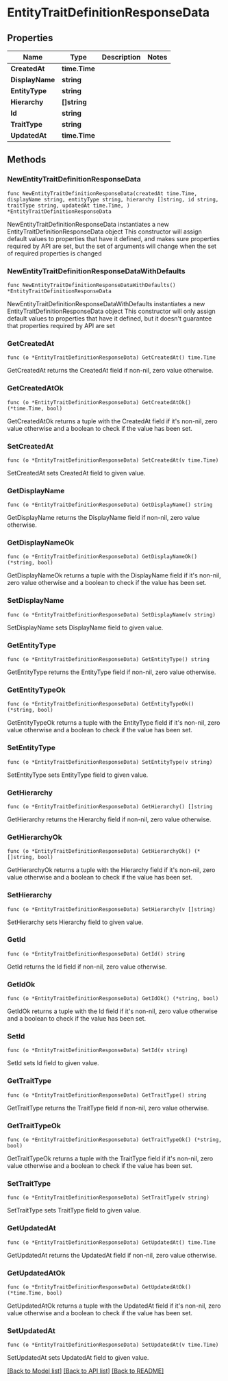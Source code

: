 # EntityTraitDefinitionResponseData

## Properties

Name | Type | Description | Notes
------------ | ------------- | ------------- | -------------
**CreatedAt** | **time.Time** |  | 
**DisplayName** | **string** |  | 
**EntityType** | **string** |  | 
**Hierarchy** | **[]string** |  | 
**Id** | **string** |  | 
**TraitType** | **string** |  | 
**UpdatedAt** | **time.Time** |  | 

## Methods

### NewEntityTraitDefinitionResponseData

`func NewEntityTraitDefinitionResponseData(createdAt time.Time, displayName string, entityType string, hierarchy []string, id string, traitType string, updatedAt time.Time, ) *EntityTraitDefinitionResponseData`

NewEntityTraitDefinitionResponseData instantiates a new EntityTraitDefinitionResponseData object
This constructor will assign default values to properties that have it defined,
and makes sure properties required by API are set, but the set of arguments
will change when the set of required properties is changed

### NewEntityTraitDefinitionResponseDataWithDefaults

`func NewEntityTraitDefinitionResponseDataWithDefaults() *EntityTraitDefinitionResponseData`

NewEntityTraitDefinitionResponseDataWithDefaults instantiates a new EntityTraitDefinitionResponseData object
This constructor will only assign default values to properties that have it defined,
but it doesn't guarantee that properties required by API are set

### GetCreatedAt

`func (o *EntityTraitDefinitionResponseData) GetCreatedAt() time.Time`

GetCreatedAt returns the CreatedAt field if non-nil, zero value otherwise.

### GetCreatedAtOk

`func (o *EntityTraitDefinitionResponseData) GetCreatedAtOk() (*time.Time, bool)`

GetCreatedAtOk returns a tuple with the CreatedAt field if it's non-nil, zero value otherwise
and a boolean to check if the value has been set.

### SetCreatedAt

`func (o *EntityTraitDefinitionResponseData) SetCreatedAt(v time.Time)`

SetCreatedAt sets CreatedAt field to given value.


### GetDisplayName

`func (o *EntityTraitDefinitionResponseData) GetDisplayName() string`

GetDisplayName returns the DisplayName field if non-nil, zero value otherwise.

### GetDisplayNameOk

`func (o *EntityTraitDefinitionResponseData) GetDisplayNameOk() (*string, bool)`

GetDisplayNameOk returns a tuple with the DisplayName field if it's non-nil, zero value otherwise
and a boolean to check if the value has been set.

### SetDisplayName

`func (o *EntityTraitDefinitionResponseData) SetDisplayName(v string)`

SetDisplayName sets DisplayName field to given value.


### GetEntityType

`func (o *EntityTraitDefinitionResponseData) GetEntityType() string`

GetEntityType returns the EntityType field if non-nil, zero value otherwise.

### GetEntityTypeOk

`func (o *EntityTraitDefinitionResponseData) GetEntityTypeOk() (*string, bool)`

GetEntityTypeOk returns a tuple with the EntityType field if it's non-nil, zero value otherwise
and a boolean to check if the value has been set.

### SetEntityType

`func (o *EntityTraitDefinitionResponseData) SetEntityType(v string)`

SetEntityType sets EntityType field to given value.


### GetHierarchy

`func (o *EntityTraitDefinitionResponseData) GetHierarchy() []string`

GetHierarchy returns the Hierarchy field if non-nil, zero value otherwise.

### GetHierarchyOk

`func (o *EntityTraitDefinitionResponseData) GetHierarchyOk() (*[]string, bool)`

GetHierarchyOk returns a tuple with the Hierarchy field if it's non-nil, zero value otherwise
and a boolean to check if the value has been set.

### SetHierarchy

`func (o *EntityTraitDefinitionResponseData) SetHierarchy(v []string)`

SetHierarchy sets Hierarchy field to given value.


### GetId

`func (o *EntityTraitDefinitionResponseData) GetId() string`

GetId returns the Id field if non-nil, zero value otherwise.

### GetIdOk

`func (o *EntityTraitDefinitionResponseData) GetIdOk() (*string, bool)`

GetIdOk returns a tuple with the Id field if it's non-nil, zero value otherwise
and a boolean to check if the value has been set.

### SetId

`func (o *EntityTraitDefinitionResponseData) SetId(v string)`

SetId sets Id field to given value.


### GetTraitType

`func (o *EntityTraitDefinitionResponseData) GetTraitType() string`

GetTraitType returns the TraitType field if non-nil, zero value otherwise.

### GetTraitTypeOk

`func (o *EntityTraitDefinitionResponseData) GetTraitTypeOk() (*string, bool)`

GetTraitTypeOk returns a tuple with the TraitType field if it's non-nil, zero value otherwise
and a boolean to check if the value has been set.

### SetTraitType

`func (o *EntityTraitDefinitionResponseData) SetTraitType(v string)`

SetTraitType sets TraitType field to given value.


### GetUpdatedAt

`func (o *EntityTraitDefinitionResponseData) GetUpdatedAt() time.Time`

GetUpdatedAt returns the UpdatedAt field if non-nil, zero value otherwise.

### GetUpdatedAtOk

`func (o *EntityTraitDefinitionResponseData) GetUpdatedAtOk() (*time.Time, bool)`

GetUpdatedAtOk returns a tuple with the UpdatedAt field if it's non-nil, zero value otherwise
and a boolean to check if the value has been set.

### SetUpdatedAt

`func (o *EntityTraitDefinitionResponseData) SetUpdatedAt(v time.Time)`

SetUpdatedAt sets UpdatedAt field to given value.



[[Back to Model list]](../README.md#documentation-for-models) [[Back to API list]](../README.md#documentation-for-api-endpoints) [[Back to README]](../README.md)


